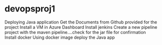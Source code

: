 # devopsproj1
Deploying Java application
Get the Documents from Github provided for the project
Install a VM in Azure Dashboard
Install jenkins
Create a new pipeline project with the maven pipeline....check for the jar file for confirmation
Install docker
Using docker image deploy the Java app
